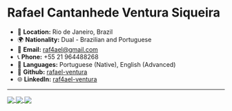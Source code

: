 # Rafael Cantanhede Ventura Siqueira

- 📍 **Location:** Rio de Janeiro, Brazil
- 🌍 **Nationality:** Dual - Brazilian and Portuguese
- 📧 **Email:** [raf4ael@gmail.com](mailto:raf4ael@gmail.com)
- 📞 **Phone:** +55 21 964488268
- 💬 **Languages:** Portuguese (Native), English (Advanced)
- 📂 **Github:** [rafael-ventura](https://github.com/rafael-ventura)
- 🌐 **LinkedIn:** [raf4ael-ventura](https://linkedin.com/in/raf4ael-ventura)

---
<a href="https://github.com/anuraghazra/convoychat">
  <img align="center" src="https://github-readme-stats.vercel.app/api/top-langs/?username=rafael-ventura&hide=python,cython" />
</a>
<a href="https://github.com/anuraghazra/github-readme-stats">
  <img align="center" src="https://github-readme-stats.vercel.app/api?username=rafael-ventura" />
</a>
<a href="https://github.com/anuraghazra/convoychat">
  <img align="center" src="https://github-readme-stats.vercel.app/api/pin/?username=rafael-ventura&repo=cume-brasil" />
</a>
